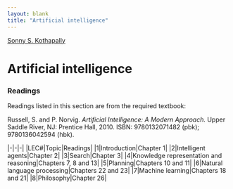 ```yaml
---
layout: blank
title: "Artificial intelligence"
---
```

[Sonny S. Kothapally](/)

# Artificial intelligence

### Readings

Readings listed in this section are from the required textbook:

Russell, S. and P. Norvig. *Artificial Intelligence: A Modern Approach.* Upper Saddle River, NJ: Prentice Hall, 2010. ISBN: 9780132071482 (pbk); 9780136042594 (hbk).

|-|-|-|
|LEC#|Topic|Readings|
|1|Introduction|Chapter 1|
|2|Intelligent agents|Chapter 2|
|3|Search|Chapter 3|
|4|Knowledge representation and reasoning|Chapters 7, 8 and 13|
|5|Planning|Chapters 10 and 11|
|6|Natural language processing|Chapters 22 and 23|
|7|Machine learning|Chapters 18 and 21|
|8|Philosophy|Chapter 26|